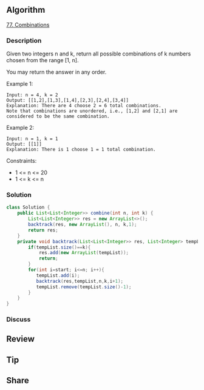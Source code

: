 ## Algorithm

[77. Combinations](https://leetcode.com/problems/combinations/)

### Description

Given two integers n and k, return all possible combinations of k numbers chosen from the range [1, n].

You may return the answer in any order.

Example 1:

```
Input: n = 4, k = 2
Output: [[1,2],[1,3],[1,4],[2,3],[2,4],[3,4]]
Explanation: There are 4 choose 2 = 6 total combinations.
Note that combinations are unordered, i.e., [1,2] and [2,1] are considered to be the same combination.
```

Example 2:

```
Input: n = 1, k = 1
Output: [[1]]
Explanation: There is 1 choose 1 = 1 total combination.
```

Constraints:

- 1 <= n <= 20
- 1 <= k <= n

### Solution

```java
class Solution {
    public List<List<Integer>> combine(int n, int k) {
        List<List<Integer>> res = new ArrayList<>();
        backtrack(res, new ArrayList(), n, k,1);
        return res;
    }
    private void backtrack(List<List<Integer>> res, List<Integer> tempList, int n, int k,int start){
        if(tempList.size()==k){
            res.add(new ArrayList(tempList));
            return;
        }
        for(int i=start; i<=n; i++){
           tempList.add(i);
           backtrack(res,tempList,n,k,i+1);
           tempList.remove(tempList.size()-1);
        }
    }
}
```

### Discuss

## Review


## Tip


## Share
